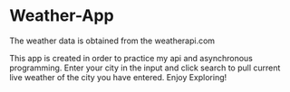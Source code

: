 # Weather-App
The weather data is obtained from the weatherapi.com

This app is created in order to practice my api and asynchronous programming.
Enter your city in the input and click search to pull current live weather of the city you have entered.
Enjoy Exploring!
